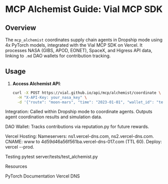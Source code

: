 # MCP Alchemist Guide: Vial MCP SDK

## Overview
The `mcp_alchemist` coordinates supply chain agents in Dropship mode using 4x PyTorch models, integrated with the Vial MCP SDK on Vercel. It processes NASA (GIBS, APOD, EONET), SpaceX, and Higress API data, linking to `.md` DAO wallets for contribution tracking.

## Usage
1. **Access Alchemist API**:
   ```bash
   curl -X POST https://vial.github.io/api/mcp/alchemist/coordinate \
     -H "X-API-Key: your_nasa_key" \
     -d '{"route": "moon-mars", "time": "2023-01-01", "wallet_id": "test-wallet"}'


Integration:
Called within Dropship mode to coordinate agents.
Outputs agent coordination results and simulation data.


DAO Wallet:
Tracks contributions via reputation.py for future rewards.


Vercel Hosting:
Nameservers: ns1.vercel-dns.com, ns2.vercel-dns.com.
CNAME: www to 4d59d46a56f561ba.vercel-dns-017.com (TTL 60).
Deploy: vercel --prod.



Testing
pytest server/tests/test_alchemist.py

Resources

PyTorch Documentation
Vercel DNS


